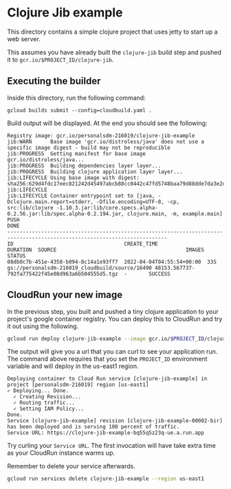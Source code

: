 # Clojure Jib example

This directory contains a simple clojure project that uses jetty to start up a web server.

This assumes you have already built the `clojure-jib` build step and pushed it to
`gcr.io/$PROJECT_ID/clojure-jib`.

## Executing the builder

Inside this directory, run the following command:

```
gcloud builds submit --config=cloudbuild.yaml .
```

Build output will be displayed.  At the end you should see the following:

```
Registry image: gcr.io/personalsdm-216019/clojure-jib-example
jib:WARN      Base image 'gcr.io/distroless/java' does not use a specific image digest - build may not be reproducible
jib:PROGRESS  Getting manifest for base image gcr.io/distroless/java...
jib:PROGRESS  Building dependencies layer layer...
jib:PROGRESS  Building clojure application layer layer...
jib:LIFECYCLE Using base image with digest: sha256:629d4fdc17eec821242d45497abcb88cc0442c47fd5748baa79d88dde7da3e2d
jib:LIFECYCLE
jib:LIFECYCLE Container entrypoint set to [java, -Dclojure.main.report=stderr, -Dfile.encoding=UTF-8, -cp, src:lib/clojure -1.10.3.jar:lib/core.specs.alpha-0.2.56.jar:lib/spec.alpha-0.2.194.jar, clojure.main, -m, example.main]
PUSH
DONE
--------------------------------------------------------------------------------------------------------------------------
ID                                    CREATE_TIME                DURATION  SOURCE                                          IMAGES  STATUS
08db0c7b-451e-4358-b094-8c14a1e93ff7  2022-04-04T04:55:54+00:00  33S       gs://personalsdm-216019_cloudbuild/source/16490 48153.567737-792fa775422f45e08d963a6b504555d5.tgz  -       SUCCESS
```

## CloudRun your new image

In the previous step, you built and pushed a tiny clojure application to your project's google container registry.  You can deploy this to CloudRun and try it out using the following.

```bash
gcloud run deploy clojure-jib-example --image gcr.io/$PROJECT_ID/clojure-jib-example --allow-unauthenticated --region us-east1
```

The output will give you a url that you can curl to see your application run.  The command above requires that you set the `PROJECT_ID` environment variable and will deploy in the us-east1 region.

```
Deploying container to Cloud Run service [clojure-jib-example] in project [personalsdm-216019] region [us-east1]
✓ Deploying... Done.
  ✓ Creating Revision...
  ✓ Routing traffic...
  ✓ Setting IAM Policy...
Done.
Service [clojure-jib-example] revision [clojure-jib-example-00002-bir] has been deployed and is serving 100 percent of traffic.
Service URL: https://clojure-jib-example-bq55q5z23q-ue.a.run.app
```

Try curling your `Service URL`.  The first invocation will have take extra time as your CloudRun instance warms up.

Remember to delete your service afterwards.

```bash
gcloud run services delete clojure-jib-example --region us-east1
```
